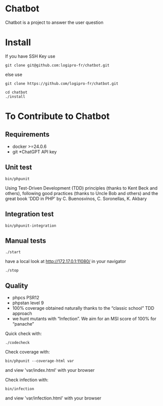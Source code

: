 # Chatbot

Chatbot is a project to answer the user question

# Install

If you have SSH Key use 
```console
git clone git@github.com:logipro-fr/chatbot.git
```
else use

```console
git clone https://github.com/logipro-fr/chatbot.git
```

```console
cd chatbot
./install
```

# To Contribute to Chatbot

## Requirements

* docker >=24.0.6
* git
*ChatGPT API key


## Unit test

```console
bin/phpunit
```

Using Test-Driven Development (TDD) principles (thanks to Kent Beck and others), following good practices (thanks to Uncle Bob and others) and the great book 'DDD in PHP' by C. Buenosvinos, C. Soronellas, K. Akbary

## Integration test

```console
bin/phpunit-integration
```

## Manual tests

```console
./start
```
have a local look at http://172.17.0.1:11080/ in your navigator

```console
./stop
```

## Quality

* phpcs PSR12
* phpstan level 9
* 100% coverage obtained naturally thanks to the “classic school” TDD approach
* we hunt mutants with “Infection”. We aim for an MSI score of 100% for “panache”

Quick check with:
```console
./codecheck
```

Check coverage with:
```console
bin/phpunit --coverage-html var
```
and view 'var/index.html' with your browser

Check infection with:
```console
bin/infection
```
and view 'var/infection.html' with your browser
